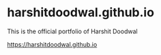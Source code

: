 # harshitdoodwal.github.io

This is the official portfolio of Harshit Doodwal

https://harshitdoodwal.github.io
